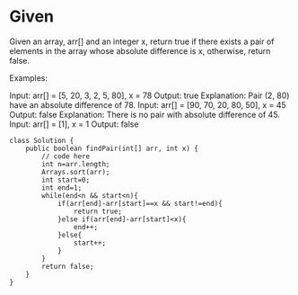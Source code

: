 # Given
Given an array, arr[] and an integer x, return true if there exists a pair of elements in the array whose absolute difference is x, otherwise, return false.

Examples:

Input: arr[] = [5, 20, 3, 2, 5, 80], x = 78
Output: true
Explanation: Pair (2, 80) have an absolute difference of 78.
Input: arr[] = [90, 70, 20, 80, 50], x = 45
Output: false
Explanation: There is no pair with absolute difference of 45.
Input: arr[] = [1], x = 1
Output: false

```
class Solution {
    public boolean findPair(int[] arr, int x) {
        // code here
        int n=arr.length;
        Arrays.sort(arr);
        int start=0;
        int end=1;
        while(end<n && start<n){
            if(arr[end]-arr[start]==x && start!=end){
                return true;
            }else if(arr[end]-arr[start]<x){
                end++;
            }else{
                start++;
            }
        }
        return false;
    }
}

```